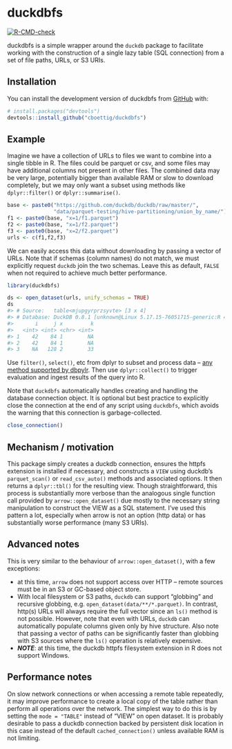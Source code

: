 
<!-- README.md is generated from README.Rmd. Please edit that file -->

# duckdbfs

<!-- badges: start -->

[![R-CMD-check](https://github.com/cboettig/duckdbfs/actions/workflows/R-CMD-check.yaml/badge.svg)](https://github.com/cboettig/duckdbfs/actions/workflows/R-CMD-check.yaml)
<!-- badges: end -->

duckdbfs is a simple wrapper around the `duckdb` package to facilitate
working with the construction of a single lazy table (SQL connection)
from a set of file paths, URLs, or S3 URIs.

## Installation

You can install the development version of duckdbfs from
[GitHub](https://github.com/) with:

``` r
# install.packages("devtools")
devtools::install_github("cboettig/duckdbfs")
```

## Example

Imagine we have a collection of URLs to files we want to combine into a
single tibble in R. The files could be parquet or csv, and some files
may have additional columns not present in other files. The combined
data may be very large, potentially bigger than available RAM or slow to
download completely, but we may only want a subset using methods like
`dplyr::filter()` or `dplyr::summarise()`.

``` r
base <- paste0("https://github.com/duckdb/duckdb/raw/master/",
               "data/parquet-testing/hive-partitioning/union_by_name/")
f1 <- paste0(base, "x=1/f1.parquet")
f2 <- paste0(base, "x=1/f2.parquet")
f3 <- paste0(base, "x=2/f2.parquet")
urls <- c(f1,f2,f3)
```

We can easily access this data without downloading by passing a vector
of URLs. Note that if schemas (column names) do not match, we must
explicitly request `duckdb` join the two schemas. Leave this as default,
`FALSE` when not required to achieve much better performance.

``` r
library(duckdbfs)

ds <- open_dataset(urls, unify_schemas = TRUE)
ds
#> # Source:   table<mjupgyrprzsyvte> [3 x 4]
#> # Database: DuckDB 0.8.1 [unknown@Linux 5.17.15-76051715-generic:R 4.3.1/:memory:]
#>       i     j x         k
#>   <int> <int> <chr> <int>
#> 1    42    84 1        NA
#> 2    42    84 1        NA
#> 3    NA   128 2        33
```

Use `filter()`, `select()`, etc from dplyr to subset and process data –
[any method supported by
dbpylr](https://dbplyr.tidyverse.org/reference/index.html). Then use
`dplyr::collect()` to trigger evaluation and ingest results of the query
into R.

Note that `duckdbfs` automatically handles creating and handling the
database connection object. It is optional but best practice to
explicitly close the connection at the end of any script using
`duckdbfs`, which avoids the warning that this connection is
garbage-collected.

``` r
close_connection()
```

## Mechanism / motivation

This package simply creates a duckdb connection, ensures the httpfs
extension is installed if necessary, and constructs a `VIEW` using
duckdb’s `parquet_scan()` or `read_csv_auto()` methods and associated
options. It then returns a `dplyr::tbl()` for the resulting view. Though
straightforward, this process is substantially more verbose than the
analogous single function call provided by `arrow::open_dataset()` due
mostly to the necessary string manipulation to construct the VIEW as a
SQL statement. I’ve used this pattern a lot, especially when arrow is
not an option (http data) or has substantially worse performance (many
S3 URIs).

## Advanced notes

This is very similar to the behaviour of `arrow::open_dataset()`, with a
few exceptions:

- at this time, `arrow` does not support access over HTTP – remote
  sources must be in an S3 or GC-based object store.
- With local filesystem or S3 paths, `duckdb` can support “globbing” and
  recursive globbing, e.g. `open_dataset(data/**/*.parquet)`. In
  contrast, http(s) URLs will always require the full vector since an
  `ls()` method is not possible. However, note that even with URLs,
  `duckdb` can automatically populate columns given only by hive
  structure. Also note that passing a vector of paths can be
  significantly faster than globbing with S3 sources where the `ls()`
  operation is relatively expensive.
- ***NOTE***: at this time, the duckdb httpfs filesystem extension in R
  does not support Windows.

## Performance notes

On slow network connections or when accessing a remote table repeatedly,
it may improve performance to create a local copy of the table rather
than perform all operations over the network. The simplest way to do
this is by setting the `mode = "TABLE"` instead of “VIEW” on open
dataset. It is probably desirable to pass a duckdb connection backed by
persistent disk location in this case instead of the default
`cached_connection()` unless available RAM is not limiting.
